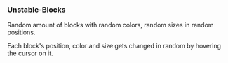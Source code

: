 ### Unstable-Blocks
Random amount of blocks with random colors, random sizes in random positions.

Each block's position, color and size gets changed in random by hovering the cursor on it.
